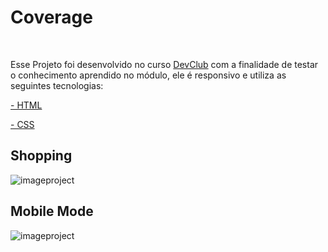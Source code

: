 <h1>Coverage</h1>
<br>
<p>Esse Projeto foi desenvolvido no curso <a href="https://rodolfomori.com.br/devclub">DevClub</a> com a finalidade de testar o conhecimento aprendido no módulo, ele é responsivo e utiliza as seguintes tecnologias:</p>

<p><a href="https://github.com/WilsonCamini17/Coverage-Responsive/blob/main/index.html"> - HTML </p></a>
<p><a href=""> - CSS </p></a>

<h2>Shopping</h2>
<img src="" alt="imageproject"/>

<h2>Mobile Mode</h2>
<img src="" alt="imageproject"/>
